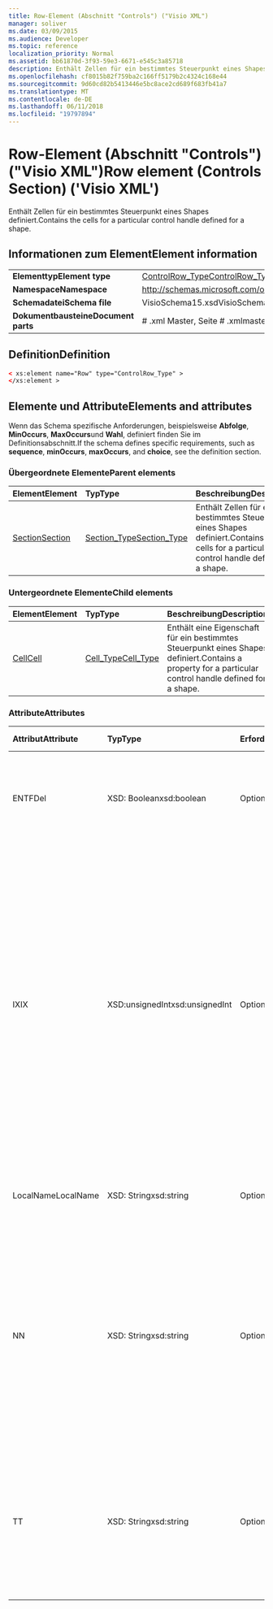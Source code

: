```yaml
---
title: Row-Element (Abschnitt "Controls") ("Visio XML")
manager: soliver
ms.date: 03/09/2015
ms.audience: Developer
ms.topic: reference
localization_priority: Normal
ms.assetid: bb61870d-3f93-59e3-6671-e545c3a85718
description: Enthält Zellen für ein bestimmtes Steuerpunkt eines Shapes definiert.
ms.openlocfilehash: cf8015b82f759ba2c166ff5179b2c4324c168e44
ms.sourcegitcommit: 9d60cd82b5413446e5bc8ace2cd689f683fb41a7
ms.translationtype: MT
ms.contentlocale: de-DE
ms.lasthandoff: 06/11/2018
ms.locfileid: "19797894"
---
```

# <a name="row-element-controls-section-visio-xml"></a><span data-ttu-id="ce35a-103">Row-Element (Abschnitt "Controls") ("Visio XML")</span><span class="sxs-lookup"><span data-stu-id="ce35a-103">Row element (Controls Section) ('Visio XML')</span></span>

<span data-ttu-id="ce35a-104">Enthält Zellen für ein bestimmtes Steuerpunkt eines Shapes definiert.</span><span class="sxs-lookup"><span data-stu-id="ce35a-104">Contains the cells for a particular control handle defined for a shape.</span></span>
  
## <a name="element-information"></a><span data-ttu-id="ce35a-105">Informationen zum Element</span><span class="sxs-lookup"><span data-stu-id="ce35a-105">Element information</span></span>

|||
|:-----|:-----|
|<span data-ttu-id="ce35a-106">**Elementtyp**</span><span class="sxs-lookup"><span data-stu-id="ce35a-106">**Element type**</span></span> <br/> |[<span data-ttu-id="ce35a-107">ControlRow_Type</span><span class="sxs-lookup"><span data-stu-id="ce35a-107">ControlRow_Type</span></span>](controlrow_type-complextypevisio-xml.md) <br/> |
|<span data-ttu-id="ce35a-108">**Namespace**</span><span class="sxs-lookup"><span data-stu-id="ce35a-108">**Namespace**</span></span> <br/> |http://schemas.microsoft.com/office/visio/2012/main  <br/> |
|<span data-ttu-id="ce35a-109">**Schemadatei**</span><span class="sxs-lookup"><span data-stu-id="ce35a-109">**Schema file**</span></span> <br/> |<span data-ttu-id="ce35a-110">VisioSchema15.xsd</span><span class="sxs-lookup"><span data-stu-id="ce35a-110">VisioSchema15.xsd</span></span>  <br/> |
|<span data-ttu-id="ce35a-111">**Dokumentbausteine**</span><span class="sxs-lookup"><span data-stu-id="ce35a-111">**Document parts**</span></span> <br/> |<span data-ttu-id="ce35a-112"># .xml Master, Seite # .xml</span><span class="sxs-lookup"><span data-stu-id="ce35a-112">master#.xml, page#.xml</span></span>  <br/> |
   
## <a name="definition"></a><span data-ttu-id="ce35a-113">Definition</span><span class="sxs-lookup"><span data-stu-id="ce35a-113">Definition</span></span>

```XML
< xs:element name="Row" type="ControlRow_Type" >
</xs:element >
```

## <a name="elements-and-attributes"></a><span data-ttu-id="ce35a-114">Elemente und Attribute</span><span class="sxs-lookup"><span data-stu-id="ce35a-114">Elements and attributes</span></span>

<span data-ttu-id="ce35a-115">Wenn das Schema spezifische Anforderungen, beispielsweise **Abfolge**, **MinOccurs**, **MaxOccurs**und **Wahl**, definiert finden Sie im Definitionsabschnitt.</span><span class="sxs-lookup"><span data-stu-id="ce35a-115">If the schema defines specific requirements, such as **sequence**, **minOccurs**, **maxOccurs**, and **choice**, see the definition section.</span></span> 
  
### <a name="parent-elements"></a><span data-ttu-id="ce35a-116">Übergeordnete Elemente</span><span class="sxs-lookup"><span data-stu-id="ce35a-116">Parent elements</span></span>

|<span data-ttu-id="ce35a-117">**Element**</span><span class="sxs-lookup"><span data-stu-id="ce35a-117">**Element**</span></span>|<span data-ttu-id="ce35a-118">**Typ**</span><span class="sxs-lookup"><span data-stu-id="ce35a-118">**Type**</span></span>|<span data-ttu-id="ce35a-119">**Beschreibung**</span><span class="sxs-lookup"><span data-stu-id="ce35a-119">**Description**</span></span>|
|:-----|:-----|:-----|
|[<span data-ttu-id="ce35a-120">Section</span><span class="sxs-lookup"><span data-stu-id="ce35a-120">Section</span></span>](section-element-sheet_type-complextypevisio-xml.md) <br/> |[<span data-ttu-id="ce35a-121">Section_Type</span><span class="sxs-lookup"><span data-stu-id="ce35a-121">Section_Type</span></span>](section_type-complextypevisio-xml.md) <br/> |<span data-ttu-id="ce35a-122">Enthält Zellen für ein bestimmtes Steuerpunkt eines Shapes definiert.</span><span class="sxs-lookup"><span data-stu-id="ce35a-122">Contains the cells for a particular control handle defined for a shape.</span></span>  <br/> |
   
### <a name="child-elements"></a><span data-ttu-id="ce35a-123">Untergeordnete Elemente</span><span class="sxs-lookup"><span data-stu-id="ce35a-123">Child elements</span></span>

|<span data-ttu-id="ce35a-124">**Element**</span><span class="sxs-lookup"><span data-stu-id="ce35a-124">**Element**</span></span>|<span data-ttu-id="ce35a-125">**Typ**</span><span class="sxs-lookup"><span data-stu-id="ce35a-125">**Type**</span></span>|<span data-ttu-id="ce35a-126">**Beschreibung**</span><span class="sxs-lookup"><span data-stu-id="ce35a-126">**Description**</span></span>|
|:-----|:-----|:-----|
|[<span data-ttu-id="ce35a-127">Cell</span><span class="sxs-lookup"><span data-stu-id="ce35a-127">Cell</span></span>](cell-element-controls-rowvisio-xml.md) <br/> |[<span data-ttu-id="ce35a-128">Cell_Type</span><span class="sxs-lookup"><span data-stu-id="ce35a-128">Cell_Type</span></span>](cell_type-complextypevisio-xml.md) <br/> |<span data-ttu-id="ce35a-129">Enthält eine Eigenschaft für ein bestimmtes Steuerpunkt eines Shapes definiert.</span><span class="sxs-lookup"><span data-stu-id="ce35a-129">Contains a property for a particular control handle defined for a shape.</span></span>  <br/> |
   
### <a name="attributes"></a><span data-ttu-id="ce35a-130">Attribute</span><span class="sxs-lookup"><span data-stu-id="ce35a-130">Attributes</span></span>

|<span data-ttu-id="ce35a-131">**Attribut**</span><span class="sxs-lookup"><span data-stu-id="ce35a-131">**Attribute**</span></span>|<span data-ttu-id="ce35a-132">**Typ**</span><span class="sxs-lookup"><span data-stu-id="ce35a-132">**Type**</span></span>|<span data-ttu-id="ce35a-133">**Erforderlich**</span><span class="sxs-lookup"><span data-stu-id="ce35a-133">**Required**</span></span>|<span data-ttu-id="ce35a-134">**Beschreibung**</span><span class="sxs-lookup"><span data-stu-id="ce35a-134">**Description**</span></span>|<span data-ttu-id="ce35a-135">**Mögliche Werte**</span><span class="sxs-lookup"><span data-stu-id="ce35a-135">**Possible values**</span></span>|
|:-----|:-----|:-----|:-----|:-----|
|<span data-ttu-id="ce35a-136">ENTF</span><span class="sxs-lookup"><span data-stu-id="ce35a-136">Del</span></span>  <br/> |<span data-ttu-id="ce35a-137">XSD: Boolean</span><span class="sxs-lookup"><span data-stu-id="ce35a-137">xsd:boolean</span></span>  <br/> |<span data-ttu-id="ce35a-138">Optional</span><span class="sxs-lookup"><span data-stu-id="ce35a-138">optional</span></span>  <br/> |<span data-ttu-id="ce35a-139">Gibt an, ob eine Zeile, die von einem master-Shape andernfalls geerbt werden würden gelöscht wurde.</span><span class="sxs-lookup"><span data-stu-id="ce35a-139">Specifies whether a row that would otherwise be inherited from a master shape has been deleted.</span></span>  <br/> |<span data-ttu-id="ce35a-140">Werte des Typs xsd: Boolean.</span><span class="sxs-lookup"><span data-stu-id="ce35a-140">Values of the xsd:boolean type.</span></span>  <br/> |
|<span data-ttu-id="ce35a-141">IX</span><span class="sxs-lookup"><span data-stu-id="ce35a-141">IX</span></span>  <br/> |<span data-ttu-id="ce35a-142">XSD:unsignedInt</span><span class="sxs-lookup"><span data-stu-id="ce35a-142">xsd:unsignedInt</span></span>  <br/> |<span data-ttu-id="ce35a-143">Optional</span><span class="sxs-lookup"><span data-stu-id="ce35a-143">optional</span></span>  <br/> |<span data-ttu-id="ce35a-144">Gibt den Bezeichner eins für die Zeile.</span><span class="sxs-lookup"><span data-stu-id="ce35a-144">Specifies the one-based identifier for the row.</span></span> <span data-ttu-id="ce35a-145">Es sollte eindeutigen sein und andere Bezeichner im gleichen Abschnitt größer. Das Attribut IX wird nur für die Zeichen, Verbindung, Feld, FillGradient, Geometrie, Layer, LineGradient, Absatz, Reviewer, neu und Registerkarten Abschnitte verwendet.</span><span class="sxs-lookup"><span data-stu-id="ce35a-145">It should be unqiue and greater than other identifiers in the same section.The IX attribute is only used for the Character, Connection, Field, FillGradient, Geometry, Layer, LineGradient, Paragraph, Reviewer, Scratch, and Tabs sections.</span></span> <span data-ttu-id="ce35a-146">Eine Zeile können Sie nur die Attribute IX oder N haben.</span><span class="sxs-lookup"><span data-stu-id="ce35a-146">A row can only have one of the IX or N attributes.</span></span>  <br/> |<span data-ttu-id="ce35a-147">Werte des Typs Xsd:unsignedInt.</span><span class="sxs-lookup"><span data-stu-id="ce35a-147">Values of the xsd:unsignedInt type.</span></span>  <br/> |
|<span data-ttu-id="ce35a-148">LocalName</span><span class="sxs-lookup"><span data-stu-id="ce35a-148">LocalName</span></span>  <br/> |<span data-ttu-id="ce35a-149">XSD: String</span><span class="sxs-lookup"><span data-stu-id="ce35a-149">xsd:string</span></span>  <br/> |<span data-ttu-id="ce35a-150">Optional</span><span class="sxs-lookup"><span data-stu-id="ce35a-150">optional</span></span>  <br/> |<span data-ttu-id="ce35a-151">Gibt den eindeutigen Namen der Sprache ab der Zeile an.</span><span class="sxs-lookup"><span data-stu-id="ce35a-151">Specifies the unique language-dependent name of the row.</span></span>  <br/> |<span data-ttu-id="ce35a-152">Werte des Typs xsd: String.</span><span class="sxs-lookup"><span data-stu-id="ce35a-152">Values of the xsd:string type.</span></span>  <br/> |
|<span data-ttu-id="ce35a-153">N</span><span class="sxs-lookup"><span data-stu-id="ce35a-153">N</span></span>  <br/> |<span data-ttu-id="ce35a-154">XSD: String</span><span class="sxs-lookup"><span data-stu-id="ce35a-154">xsd:string</span></span>  <br/> |<span data-ttu-id="ce35a-155">Optional</span><span class="sxs-lookup"><span data-stu-id="ce35a-155">optional</span></span>  <br/> |<span data-ttu-id="ce35a-156">Gibt die eindeutige sprachenunabhängige Name der Zeile an. Das N-Attribut wird nur für die Benutzer, Eigenschaften-, Aktionen, Steuerelement, Verbindung, Hyperlink und ActionTag Abschnitte verwendet.</span><span class="sxs-lookup"><span data-stu-id="ce35a-156">Specifies the unique language-independent name of the row.The N attribute is only used for the User, Property, Actions, Control, Connection, Hyperlink, and ActionTag sections.</span></span> <span data-ttu-id="ce35a-157">Eine Zeile können Sie nur die Attribute IX oder N haben.</span><span class="sxs-lookup"><span data-stu-id="ce35a-157">A row can only have one of the IX or N attributes.</span></span>  <br/> |<span data-ttu-id="ce35a-158">Werte des Typs xsd: String.</span><span class="sxs-lookup"><span data-stu-id="ce35a-158">Values of the xsd:string type.</span></span>  <br/> |
|<span data-ttu-id="ce35a-159">T</span><span class="sxs-lookup"><span data-stu-id="ce35a-159">T</span></span>  <br/> |<span data-ttu-id="ce35a-160">XSD: String</span><span class="sxs-lookup"><span data-stu-id="ce35a-160">xsd:string</span></span>  <br/> |<span data-ttu-id="ce35a-161">Optional</span><span class="sxs-lookup"><span data-stu-id="ce35a-161">optional</span></span>  <br/> |<span data-ttu-id="ce35a-162">Gibt den Typ des geometrischen Pfads dargestellt durch die Zeile und in Geometrie Visualisierung verwendet.</span><span class="sxs-lookup"><span data-stu-id="ce35a-162">Specifies the type of the geometric path represented by the row and used in geometry visualization.</span></span> <span data-ttu-id="ce35a-163">Das T-Attribut wird nur für den Abschnitt "Geometry" verwendet.</span><span class="sxs-lookup"><span data-stu-id="ce35a-163">The T attribute is only used for the Geometry section.</span></span>  <br/> |<span data-ttu-id="ce35a-164">Werte des Typs xsd: String.</span><span class="sxs-lookup"><span data-stu-id="ce35a-164">Values of the xsd:string type.</span></span>  <br/> |
   

